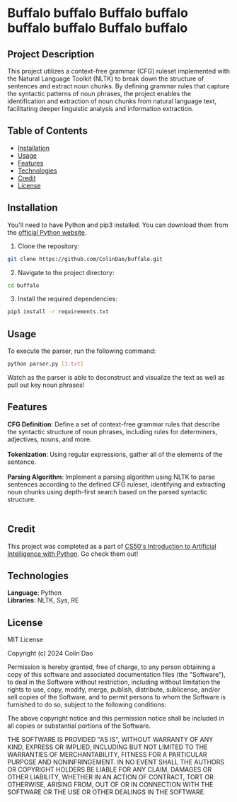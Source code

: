 # Buffalo buffalo Buffalo buffalo buffalo buffalo Buffalo buffalo

## Project Description

This project utilizes a context-free grammar (CFG) ruleset implemented with the Natural Language Toolkit (NLTK) to break down the structure of sentences and extract noun chunks. 
By defining grammar rules that capture the syntactic patterns of noun phrases, the project enables the identification and extraction of noun chunks from natural language text, 
facilitating deeper linguistic analysis and information extraction.

## Table of Contents

- [Installation](#installation)
- [Usage](#usage)
- [Features](#features)
- [Technologies](#technologies)
- [Credit](#credit)
- [License](#license)

## Installation

You'll need to have Python and pip3 installed. You can download them from the [official Python website](https://www.python.org/downloads/).

1. Clone the repository:

```bash
git clone https://github.com/ColinDao/buffalo.git
```

2. Navigate to the project directory:

```bash
cd buffalo
```

3. Install the required dependencies:

```bash
pip3 install -r requirements.txt
```

## Usage

To execute the parser, run the following command:

```bash
python parser.py [1.txt]
```

Watch as the parser is able to deconstruct and visualize the text as well as pull out key noun phrases!

## Features

**CFG Definition**: Define a set of context-free grammar rules that describe the syntactic structure of noun phrases, 
including rules for determiners, adjectives, nouns, and more. <br />
<br />
**Tokenization**: Using regular expressions, gather all of the elements of the sentence. <br />
<br />
**Parsing Algorithm**: Implement a parsing algorithm using NLTK to parse sentences according to the defined CFG ruleset, 
identifying and extracting noun chunks using depth-first search based on the parsed syntactic structure.<br />
<br />

## Credit

This project was completed as a part of [CS50's Introduction to Artificial Intelligence with Python](https://cs50.harvard.edu/ai/2024/). Go check them out!

## Technologies
**Language**: Python <br />
**Libraries**: NLTK, Sys, RE

## License

MIT License

Copyright (c) 2024 Colin Dao

Permission is hereby granted, free of charge, to any person obtaining a copy
of this software and associated documentation files (the "Software"), to deal
in the Software without restriction, including without limitation the rights
to use, copy, modify, merge, publish, distribute, sublicense, and/or sell
copies of the Software, and to permit persons to whom the Software is
furnished to do so, subject to the following conditions:

The above copyright notice and this permission notice shall be included in all
copies or substantial portions of the Software.

THE SOFTWARE IS PROVIDED "AS IS", WITHOUT WARRANTY OF ANY KIND, EXPRESS OR
IMPLIED, INCLUDING BUT NOT LIMITED TO THE WARRANTIES OF MERCHANTABILITY,
FITNESS FOR A PARTICULAR PURPOSE AND NONINFRINGEMENT. IN NO EVENT SHALL THE
AUTHORS OR COPYRIGHT HOLDERS BE LIABLE FOR ANY CLAIM, DAMAGES OR OTHER
LIABILITY, WHETHER IN AN ACTION OF CONTRACT, TORT OR OTHERWISE, ARISING FROM,
OUT OF OR IN CONNECTION WITH THE SOFTWARE OR THE USE OR OTHER DEALINGS IN THE
SOFTWARE.
